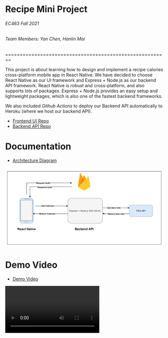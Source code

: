 # **Recipe Mini Project**

###### EC463 Fall 2021

###### Team Members: Yan Chen, Hanlin Mai


========================================================

This project is about learning how to design and implement a recipe calories cross-platform mobile app in React Native. We have decided to choose React Native as our UI framework and Express + Node.js as our backend API framework. React Native is robust and cross-platform, and also supports lots of packages. Express + Node.js provides an easy setup and lightweight packages, which is also one of the fastest backend frameworks.

We also included *Github Actions* to deploy our Backend API automatically to Heroku (where we host our backend API).

* [Frontend UI Repo](https://github.com/yanchen01/recipe-mini-project-ui)
* [Backend API Repo](https://github.com/yanchen01/recipe-mini-project-api)

# Documentation
* [Architecture Diagram](architecture_diagram.png)
<img src="architecture_diagram.png">

# Demo Video
* [Demo Video](Demo_Video.mp4)
<video src="Demo_Video.mp4">

# Description of Home.js
const Container: This is the container for the whole user interface.
const RecipeContainer: This is the container for the receipt, which is right in the center of the APP.
const WelcomeText: This is the text of “Welcome, user!”.
const RecipeText: This contains the name of the recipe.
const Home: This contains the main frame of the architecture.
It will return the layout of our home screen.

